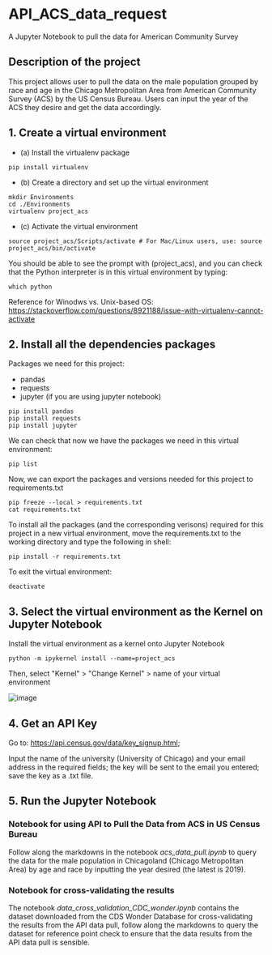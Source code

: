 # API_ACS_data_request
A Jupyter Notebook to pull the data for American Community Survey

## Description of the project
This project allows user to pull the data on the male population grouped by race and age in the Chicago Metropolitan Area from American Community Survey (ACS) by the US Census Bureau. Users can input the year of the ACS they desire and get the data accordingly.

## 1. Create a virtual environment

* (a) Install the virtualenv package
``` shell
pip install virtualenv
```

* (b) Create a directory and set up the virtual environment 
``` shell
mkdir Environments
cd ./Environments
virtualenv project_acs 
```

* (c) Activate the virtual environment
``` shell
source project_acs/Scripts/activate # For Mac/Linux users, use: source project_acs/bin/activate
```

You should be able to see the prompt with (project_acs), and you can check that the Python interpreter is in this virtual environment by typing:
``` shell
which python
```

Reference for Winodws vs. Unix-based OS:
https://stackoverflow.com/questions/8921188/issue-with-virtualenv-cannot-activate

## 2. Install all the dependencies packages

Packages we need for this project:
* pandas
* requests
* jupyter (if you are using jupyter notebook)

``` shell
pip install pandas
pip install requests
pip install jupyter
```

We can check that now we have the packages we need in this virtual environment:
``` shell
pip list
```

Now, we can export the packages and versions needed for this project to requirements.txt
``` shell
pip freeze --local > requirements.txt
cat requirements.txt
```

To install all the packages (and the corresponding verisons) required for this project in a new virtual environment, move the requirements.txt to the working directory and type the following in shell:
``` shell
pip install -r requirements.txt
```

To exit the virtual environment:
``` shell
deactivate
```

## 3. Select the virtual environment as the Kernel on Jupyter Notebook

Install the virtual environment as a kernel onto Jupyter Notebook
``` shell
python -m ipykernel install --name=project_acs
```

Then, select "Kernel" > "Change Kernel" > name of your virtual environment 

![image](https://user-images.githubusercontent.com/64258575/174858711-ed6d2451-8019-46a3-9024-abea0b3169a4.png)


## 4. Get an API Key

Go to: https://api.census.gov/data/key_signup.html; 

Input the name of the university (University of Chicago) and your email address in the required fields; the key will be sent to the email you entered; save the key as a .txt file.


## 5. Run the Jupyter Notebook
### Notebook for using API to Pull the Data from ACS in US Census Bureau
Follow along the markdowns in the notebook *acs_data_pull.ipynb* to query the data for the male population in Chicagoland (Chicago Metropolitan Area) by age and race by inputting the year desired (the latest is 2019).

### Notebook for cross-validating the results
The notebook *data_cross_validation_CDC_wonder.ipynb* contains the dataset downloaded from the CDS Wonder Database for cross-validating the results from the API data pull, follow along the markdowns to query the dataset for reference point check to ensure that the data results from the API data pull is sensible.
